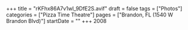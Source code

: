 +++
title = "rKFhx86A7v1wl_9DfE2S.avif"
draft = false
tags = ["Photos"]
categories = ["Pizza Time Theatre"]
pages = ["Brandon, FL (1540 W Brandon Blvd)"]
startDate = ""
+++
 2008
